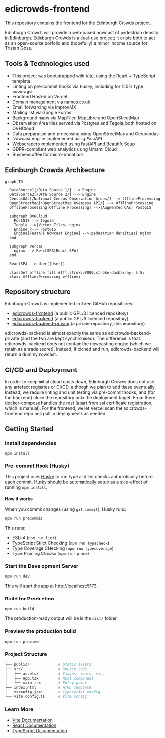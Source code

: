 # edicrowds-frontend
This repository contains the frontend for the Edinburgh Crowds project.

Edinburgh Crowds will provide a web-based nowcast of pedestrian density in Edinburgh.
Edinburgh Crowds is a dual-use project; it exists both to act as an open-source porfolio and (hopefully) a minor income source for Tristan Goss.

## Tools & Technologies used

- This project was bootstrapped with [Vite](https://vitejs.dev/), using the React + TypeScript template.
- Linting on pre-commit hooks via Husky, including for 100% type coverage
- Frontend Hosted on Vercel
- Domain management via names.co.uk
- Email forwarding via ImprovMX
- Mailing list via Google Forms
- Background maps via MapTiler, MapLibre and OpenStreetMap
- Observation Area tiles served via Postgres and Tegola, both hosted on OVHCloud
- Data preparation and processing using OpenStreetMap and Geopandas
- Nowcast engine implemented using FastAPI 
- Webscrapers implemented using FastAPI and BeautifulSoup 
- GDPR-compliant web analytics using Umami Cloud
- Buymeacoffee for micro-donations

## Edinburgh Crowds Architecture
```mermaid
graph TD

  DataSource1[/Data Source 1/] --> Engine
  DataSource2[/Data Source 2/] --> Engine
  CensusOAs[/National Census Observation Areas/] --> OfflineProcessing
  OpenStreetMap[/OpenStreetMap Overpass API/] --> OfflineProcessing
  OfflineProcessing[Offline Processing] -->|Augmented OAs| PostGIS

  subgraph OVHCloud
    PostGIS --> Tegola
    Tegola -->|Vector Tiles| nginx
    Engine <--> PostGIS
    Engine[FastAPI Nowcast Engine] -->|pedestrian densities| nginx
  end

  subgraph Vercel
    nginx --> ReactSPA[React SPA]
  end

  ReactSPA --> User([User])

  classDef offline fill:#fff,stroke:#000,stroke-dasharray: 5 5;
  class OfflineProcessing offline;
```

## Repository structure
Edinburgh Crowds is implemented in three GitHub repositories:
- [edicrowds-frontend](https://github.com/TristanGoss/edicrowds-frontend) (a public GPLv3 licenced repository)
- [edicrowds-backend](https://github.com/TristanGoss/edicrowds-backend) (a public GPLv3 licenced repository)
- [edicrowds-backend-private](https://github.com/TristanGoss/edicrowds-backend-private) (a private repository, this repository)

edicrowds-backend is almost exactly the same as edicrowds-backend-private (and the two are kept synchronised). The difference is that edicrowds-backend does not contain the nowcasting engine (which we retain as a trade secret). Instead, if cloned and run, edicrowds-backend will return a dummy nowcast.

## CI/CD and Deployment
In order to keep initial cloud costs down, Edinburgh Crowds does not use any artefact registries or CI/CD, although we plan to add these eventually. Instead, we require linting and unit testing via pre-commit hooks, and (for the backend) clone the repository onto the deployment target. From there, docker-compose handles the rest (apart from ssl certificate registration, which is manual). For the frontend, we let Vercel scan the edicrowds-frontend repo and pull in deployments as needed.

## Getting Started

### Install dependencies
```bash
npm install
```

### Pre-commit Hook (Husky)
This project uses [Husky](https://typicode.github.io/husky) to run type and lint checks automatically before each commit. Husky should be automatically setup as a side-effect of running `npm install`.

#### How it works
When you commit changes (using `git commit`), Husky runs:

```bash
npm run precommit
```
This runs:
- ESLint (`npm run lint`)
- TypeScript Strict Checking (`npm run typecheck`)
- Type Coverage CHecking (`npm run typecoverage`)
- Type Pruning Checks (`npm run prune`)

### Start the Development Server
```bash
npm run dev
```
This will start the app at http://localhost:5173.

### Build for Production
```bash
npm run build
```
The production-ready output will be in the `dist/` folder.

### Preview the production build
```bash
npm run preview
```

### Project Structure
```bash
├── public/             # Static assets
├── src/                # Source code
│   ├── assets/         # Images, fonts, etc.
│   ├── App.tsx         # Root component
│   └── main.tsx        # Entry point
├── index.html          # HTML template
├── tsconfig.json       # TypeScript config
└── vite.config.ts      # Vite config
```

### Learn More
- [Vite Documentation](https://vitejs.dev/)
- [React Documentation](https://react.dev/)
- [TypeScript Documentation](https://www.typescriptlang.org/)
